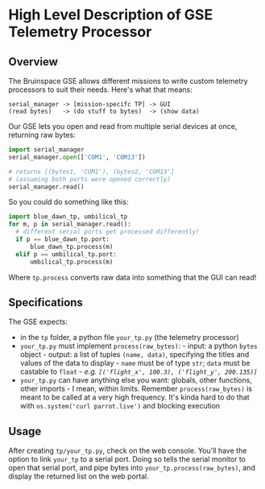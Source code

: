 # High Level Description of GSE Telemetry Processor
## Overview
  The Bruinspace GSE allows different missions to write custom telemetry processors to suit their needs. Here's what that means:
  ```
  serial_manager -> [mission-specifc TP] -> GUI
  (read bytes)   -> (do stuff to bytes)  -> (show data)
  ```
  Our GSE lets you open and read from multiple serial devices at once, returning raw bytes:
  ```py
  import serial_manager
  serial_manager.open(['COM1', 'COM13'])
  
  # returns [(bytes1, 'COM1'), (bytes2, 'COM13']
  # (assuming both ports were opened correctly)
  serial_manager.read()
  ```
  So you could do something like this:
  ```py
  import blue_dawn_tp, umbilical_tp
  for m, p in serial_manager.read():
    # different serial ports get processed differently!
    if p == blue_dawn_tp.port:
        blue_dawn_tp.process(m)
    elif p == umbilical_tp.port:
        umbilical_tp.process(m)
 ```
 Where `tp.process` converts raw data into something that the GUI can read!

## Specifications
 The GSE expects:
 - in the `tp` folder, a python file `your_tp.py` (the telemetry processor)
 - `your_tp.py` must implement `process(raw_bytes)`:
        - input: a python `bytes` object
        - output: a list of tuples `(name, data)`, specifying the titles and values of the data to display
        - `name` must be of type `str`; `data` must be castable to `float`
        - *e.g. `[('flight_x', 100.3), ('flight_y', 200.135)]`*
 - `your_tp.py` can have anything else you want: globals, other functions, other imports
        - I mean, within limits. Remember `process(raw_bytes)` is meant to be called at a very high frequency. It's kinda hard to do that with `os.system('curl parrot.live')` and blocking execution

## Usage
 After creating `tp/your_tp.py`, check on the web console. You'll have the option to link `your_tp` to a serial port. Doing so tells the serial monitor to open that serial port, and pipe bytes into `your_tp.process(raw_bytes)`, and display the returned list on the web portal.
